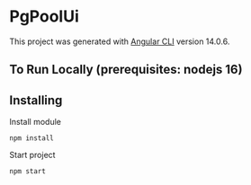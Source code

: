 # PgPoolUi

This project was generated with [Angular CLI](https://github.com/angular/angular-cli) version 14.0.6.

## To Run Locally (prerequisites: nodejs 16)

Installing
----------
Install module

    npm install

Start project

    npm start

